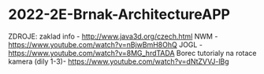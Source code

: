 # 2022-2E-Brnak-ArchitectureAPP

ZDROJE:
zaklad info - http://www.java3d.org/czech.html
NWM - https://www.youtube.com/watch?v=nBjwBmH8OhQ
JOGL - https://www.youtube.com/watch?v=8MG_hrdTADA
Borec tutorialy na rotace kamera (dily 1-3)- https://www.youtube.com/watch?v=dNtZVVJ-lBg
